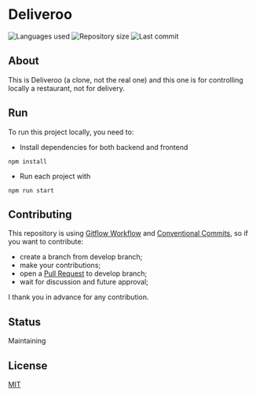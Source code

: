 # Deliveroo

![Languages used](https://img.shields.io/github/languages/count/isadfrn/deliveroo?style=flat-square)
![Repository size](https://img.shields.io/github/repo-size/isadfrn/deliveroo?style=flat-square)
![Last commit](https://img.shields.io/github/last-commit/isadfrn/deliveroo?style=flat-square)

## About

This is Deliveroo (a clone, not the real one) and this one is for controlling locally a restaurant, not for delivery.

## Run

To run this project locally, you need to:

- Install dependencies for both backend and frontend

```shell
npm install
```

- Run each project with

```shell
npm run start
```

## Contributing

This repository is using [Gitflow Workflow](https://www.atlassian.com/git/tutorials/comparing-workflows/gitflow-workflow) and [Conventional Commits](https://www.conventionalcommits.org/en/v1.0.0/), so if you want to contribute:

- create a branch from develop branch;
- make your contributions;
- open a [Pull Request](https://docs.github.com/en/pull-requests/collaborating-with-pull-requests/proposing-changes-to-your-work-with-pull-requests/creating-a-pull-request) to develop branch;
- wait for discussion and future approval;

I thank you in advance for any contribution.

## Status

Maintaining

## License

[MIT](./LICENSE)
